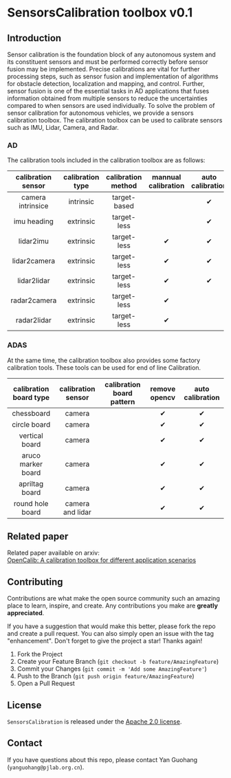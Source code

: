 # SensorsCalibration toolbox v0.1

## Introduction

Sensor calibration is the foundation block of any autonomous system and its constituent sensors and must be performed correctly before sensor fusion may be implemented. Precise calibrations are vital for further processing steps, such as sensor fusion and implementation of algorithms for obstacle detection, localization and mapping, and control. Further, sensor fusion is one of the essential tasks in AD applications that fuses information obtained from multiple sensors to reduce the uncertainties compared to when sensors are used individually. To solve the problem of sensor calibration for autonomous vehicles, we provide a sensors calibration toolbox. The calibration toolbox can be used to calibrate sensors such as IMU, Lidar, Camera, and Radar.

### AD
The calibration tools included in the calibration toolbox are as follows:

| calibration sensor |calibration type| calibration method | mannual calibration | auto calibration |
| :--------------: |:--------------:| :------------: | :--------------: | :------------: |
| camera intrinsice| intrinsic |  target-based  |             |  &#10004;  |
| imu heading      | extrinsic |  target-less   |             |  &#10004;  |
| lidar2imu        | extrinsic |  target-less   |   &#10004;  |  &#10004;  |
| lidar2camera     | extrinsic |  target-less   |   &#10004;  |  &#10004;  |
| lidar2lidar      | extrinsic |  target-less   |   &#10004;  |  &#10004;  |
| radar2camera     | extrinsic |  target-less   |   &#10004;  |            |
| radar2lidar      | extrinsic |  target-less   |   &#10004;  |            |


### ADAS
At the same time, the calibration toolbox also provides some factory calibration tools. These tools can be used for end of line Calibration. 

| calibration board type  | calibration sensor | calibration board pattern | remove opencv | auto calibration |
| :--------------: |:--------------:| :------------: | :--------------: | :------------: |
| chessboard   | camera |    |       &#10004;      |  &#10004;  |
| circle board      | camera |     |       &#10004;     |  &#10004;  |
| vertical board        | camera |     |   &#10004;  |  &#10004;  |
| aruco marker board     | camera |    |   &#10004;  |  &#10004;  |
| apriltag board      | camera |     |   &#10004;  |  &#10004;  |
| round hole board      | camera and lidar |  |   &#10004;  |      &#10004;      |

## Related paper
Related paper available on arxiv:  
[OpenCalib: A calibration toolbox for different application scenarios](http://arxiv.org)

<!-- CONTRIBUTING -->
## Contributing

Contributions are what make the open source community such an amazing place to learn, inspire, and create. Any contributions you make are **greatly appreciated**.

If you have a suggestion that would make this better, please fork the repo and create a pull request. You can also simply open an issue with the tag "enhancement".
Don't forget to give the project a star! Thanks again!

1. Fork the Project
2. Create your Feature Branch (`git checkout -b feature/AmazingFeature`)
3. Commit your Changes (`git commit -m 'Add some AmazingFeature'`)
4. Push to the Branch (`git push origin feature/AmazingFeature`)
5. Open a Pull Request


<!-- LICENSE -->
## License

`SensorsCalibration` is released under the [Apache 2.0 license](LICENSE).


## Contact
If you have questions about this repo, please contact Yan Guohang (`yanguohang@pjlab.org.cn`).